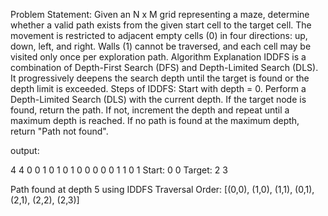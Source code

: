 Problem Statement: Given an N x M grid representing a maze, determine whether a valid path exists from the given start cell to the target cell. The movement is restricted to adjacent empty cells (0) in four directions: up, down, left, and right. Walls (1) cannot be traversed, and each cell may be visited only once per exploration path.
Algorithm Explanation IDDFS is a combination of Depth-First Search (DFS) and Depth-Limited Search (DLS). It progressively deepens the search depth until the target is found or the depth limit is exceeded.
Steps of IDDFS:
Start with depth = 0.
Perform a Depth-Limited Search (DLS) with the current depth.
If the target node is found, return the path.
If not, increment the depth and repeat until a maximum depth is reached.
If no path is found at the maximum depth, return "Path not found".

output:

4 4
0 0 1 0
1 0 1 0
0 0 0 0
1 1 0 1
Start: 0 0
Target: 2 3

Path found at depth 5 using IDDFS
Traversal Order: [(0,0), (1,0), (1,1), (0,1), (2,1), (2,2), (2,3)]
